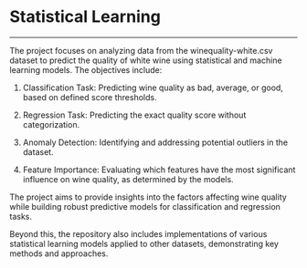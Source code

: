 # Statistical Learning
---

The project focuses on analyzing data from the winequality-white.csv dataset to predict the quality of white wine using statistical and machine learning models. The objectives include:

1. Classification Task: Predicting wine quality as bad, average, or good, based on defined score thresholds.
   
2. Regression Task: Predicting the exact quality score without categorization.
  
3. Anomaly Detection: Identifying and addressing potential outliers in the dataset.
   
4. Feature Importance: Evaluating which features have the most significant influence on wine quality, as determined by the models.
   
The project aims to provide insights into the factors affecting wine quality while building robust predictive models for classification and regression tasks.

Beyond this, the repository also includes implementations of various statistical learning models applied to other datasets, demonstrating key methods and approaches.
